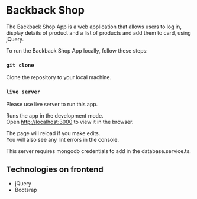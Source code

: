 # Backback Shop 

The Backback Shop App is a web application that allows users to log in, display details of product and a list of products and add them to card, using jQuery.

To run the Backback Shop App locally, follow these steps:

### `git clone`

Clone the repository to your local machine.

### `live server`

Please use live server to run this app. 

Runs the app in the development mode.\
Open [http://localhost:3000](http://localhost:3000) to view it in the browser.

The page will reload if you make edits.\
You will also see any lint errors in the console.

This server requires mongodb credentials to add in the database.service.ts. 

## Technologies on frontend
* jQuery
* Bootsrap


